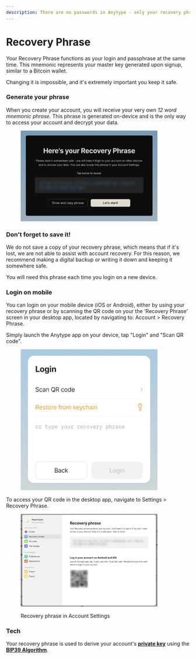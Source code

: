 ```yaml
---
description: There are no passwords in Anytype - only your recovery phrase.
---
```


# Recovery Phrase

Your Recovery Phrase functions as your login and passphrase at the same time. This mnemonic represents your master key generated upon signup, similar to a Bitcoin wallet.

Changing it is impossible, and it's extremely important you keep it safe.

### Generate your phrase

When you create your account, you will receive your very own _12 word mnemonic phrase._ This phrase is generated on-device and is the only way to access your account and decrypt your data.

<figure><img src="../../.gitbook/assets/image (16).png" alt="" width="375"><figcaption></figcaption></figure>

### Don't forget to save it!

We do not save a copy of your recovery phrase, which means that if it's lost, we are not able to assist with account recovery. For this reason, we recommend making a digital backup or writing it down and keeping it somewhere safe.

You will need this phrase each time you login on a new device.

### Login on mobile

You can login on your mobile device (iOS or Android), either by using your recovery phrase or by scanning the QR code on your the 'Recovery Phrase' screen in your desktop app, located by navigating to: Account > Recovery Phrase.

Simply launch the Anytype app on your device, tap "Login" and "Scan QR code".

<figure><img src="../../.gitbook/assets/image (20).png" alt="" width="375"><figcaption></figcaption></figure>

To access your QR code in the desktop app, navigate to Settings > Recovery Phrase.

<figure><img src="../../.gitbook/assets/Anytype Recovery Phrase.png" alt="" width="375"><figcaption><p>Recovery phrase in Account Settings</p></figcaption></figure>

### Tech

Your recovery phrase is used to derive your account's [**private key**](https://en.wikipedia.org/wiki/Public-key\_cryptography) using the [**BIP39 Algorithm**](https://medium.com/coinmonks/mnemonic-generation-bip39-simply-explained-e9ac18db9477).

